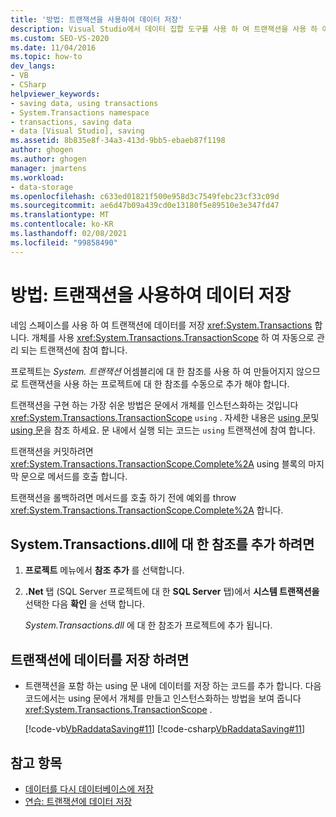 ```yaml
---
title: '방법: 트랜잭션을 사용하여 데이터 저장'
description: Visual Studio에서 데이터 집합 도구를 사용 하 여 트랜잭션을 사용 하 여 데이터를 저장 하는 방법을 검토 합니다. 트랜잭션에는 system.string 네임 스페이스를 사용 하 여 데이터를 저장 합니다.
ms.custom: SEO-VS-2020
ms.date: 11/04/2016
ms.topic: how-to
dev_langs:
- VB
- CSharp
helpviewer_keywords:
- saving data, using transactions
- System.Transactions namespace
- transactions, saving data
- data [Visual Studio], saving
ms.assetid: 8b835e8f-34a3-413d-9bb5-ebaeb87f1198
author: ghogen
ms.author: ghogen
manager: jmartens
ms.workload:
- data-storage
ms.openlocfilehash: c633ed01821f500e958d3c7549febc23cf33c09d
ms.sourcegitcommit: ae6d47b09a439cd0e13180f5e89510e3e347fd47
ms.translationtype: MT
ms.contentlocale: ko-KR
ms.lasthandoff: 02/08/2021
ms.locfileid: "99858490"
---
```

# <a name="how-to-save-data-by-using-a-transaction"></a>방법: 트랜잭션을 사용하여 데이터 저장

네임 스페이스를 사용 하 여 트랜잭션에 데이터를 저장 <xref:System.Transactions> 합니다. 개체를 사용 <xref:System.Transactions.TransactionScope> 하 여 자동으로 관리 되는 트랜잭션에 참여 합니다.

프로젝트는 *System. 트랜잭션* 어셈블리에 대 한 참조를 사용 하 여 만들어지지 않으므로 트랜잭션을 사용 하는 프로젝트에 대 한 참조를 수동으로 추가 해야 합니다.

트랜잭션을 구현 하는 가장 쉬운 방법은 문에서 개체를 인스턴스화하는 것입니다 <xref:System.Transactions.TransactionScope> `using` . 자세한 내용은 [using 문](/dotnet/visual-basic/language-reference/statements/using-statement)및 [using 문](/dotnet/csharp/language-reference/keywords/using-statement)을 참조 하세요. 문 내에서 실행 되는 코드는 `using` 트랜잭션에 참여 합니다.

트랜잭션을 커밋하려면 <xref:System.Transactions.TransactionScope.Complete%2A> using 블록의 마지막 문으로 메서드를 호출 합니다.

트랜잭션을 롤백하려면 메서드를 호출 하기 전에 예외를 throw <xref:System.Transactions.TransactionScope.Complete%2A> 합니다.

## <a name="to-add-a-reference-to-the-systemtransactionsdll"></a>System.Transactions.dll에 대 한 참조를 추가 하려면

1. **프로젝트** 메뉴에서 **참조 추가** 를 선택합니다.

2. **.Net** 탭 (SQL Server 프로젝트에 대 한 **SQL Server** 탭)에서 **시스템 트랜잭션을** 선택한 다음 **확인** 을 선택 합니다.

     *System.Transactions.dll* 에 대 한 참조가 프로젝트에 추가 됩니다.

## <a name="to-save-data-in-a-transaction"></a>트랜잭션에 데이터를 저장 하려면

- 트랜잭션을 포함 하는 using 문 내에 데이터를 저장 하는 코드를 추가 합니다. 다음 코드에서는 using 문에서 개체를 만들고 인스턴스화하는 방법을 보여 줍니다 <xref:System.Transactions.TransactionScope> .

     [!code-vb[VbRaddataSaving#11](../data-tools/codesnippet/VisualBasic/save-data-by-using-a-transaction_1.vb)]
     [!code-csharp[VbRaddataSaving#11](../data-tools/codesnippet/CSharp/save-data-by-using-a-transaction_1.cs)]

## <a name="see-also"></a>참고 항목

- [데이터를 다시 데이터베이스에 저장](../data-tools/save-data-back-to-the-database.md)
- [연습: 트랜잭션에 데이터 저장](../data-tools/save-data-in-a-transaction.md)
